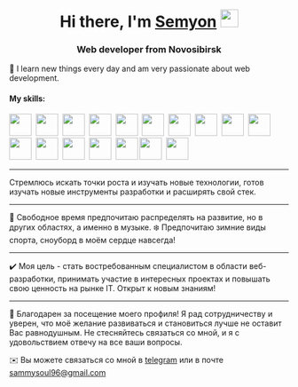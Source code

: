 <h1 align="center">Hi there, I'm <a href="https://daniilshat.ru/" target="_blank">Semyon</a> 
<img src="https://github.com/blackcater/blackcater/raw/main/images/Hi.gif" height="32"/></h1>
<h3 align="center">Web developer from Novosibirsk</h3>

🌱 I learn new things every day and am very passionate about web development.


#### My skills:

 <div>
  <img src="https://cdn.jsdelivr.net/gh/devicons/devicon/icons/git/git-original.svg" width="40" height="40"/>&nbsp;
  <img src="https://cdn.jsdelivr.net/gh/devicons/devicon/icons/css3/css3-original.svg" width="40" height="40"/>&nbsp;
  <img src="https://cdn.jsdelivr.net/gh/devicons/devicon/icons/visualstudio/visualstudio-plain.svg" width="40" height="40"/>&nbsp;   
  <img src="https://cdn.jsdelivr.net/gh/devicons/devicon/icons/linux/linux-original.svg" width="40" height="40"/>&nbsp;   
  <img src="https://cdn.jsdelivr.net/gh/devicons/devicon/icons/javascript/javascript-original.svg" width="40" height="40"/>&nbsp;  
  <img src="https://cdn.jsdelivr.net/gh/devicons/devicon/icons/react/react-original-wordmark.svg" width="40" height="40"/>&nbsp;   
  <img src="https://cdn.jsdelivr.net/gh/devicons/devicon/icons/html5/html5-original.svg" width="40" height="40"/>&nbsp;   
  <img src="https://cdn.jsdelivr.net/gh/devicons/devicon/icons/typescript/typescript-original.svg" width="40" height="40"/>&nbsp;  
  <img src="https://cdn.jsdelivr.net/gh/devicons/devicon/icons/redux/redux-original.svg" width="40" height="40"/>&nbsp;     
  <img src="https://cdn.jsdelivr.net/gh/devicons/devicon/icons/sass/sass-original.svg" width="40" height="40"/>&nbsp;    
  <img src="https://cdn.jsdelivr.net/gh/devicons/devicon/icons/webpack/webpack-original.svg" width="40" height="40"/>&nbsp;  
  <img src="https://cdn.jsdelivr.net/gh/devicons/devicon/icons/mongodb/mongodb-plain-wordmark.svg" width="40" height="40"/>&nbsp;  
  <img src="https://cdn.jsdelivr.net/gh/devicons/devicon/icons/firebase/firebase-plain-wordmark.svg" width="40" height="40"/>&nbsp;  
  <img src="https://cdn.jsdelivr.net/gh/devicons/devicon/icons/docker/docker-plain-wordmark.svg" width="40" height="40"/>&nbsp;  
  <img src="https://cdn.jsdelivr.net/gh/devicons/devicon/icons/gulp/gulp-plain.svg"  width="40" height="40"/>
  <img src="https://cdn.jsdelivr.net/gh/devicons/devicon/icons/nodejs/nodejs-original.svg" width="40" height="40"/>&nbsp;        
  <img src="https://www.cdnlogo.com/logos/n/80/next-js.svg" width="40" height="40">

</div>

---

Стремлюсь искать точки роста и изучать новые технологии, готов изучать новые инструменты разработки и расширять свой стек.

---

🎸 Свободное время предпочитаю распределять на развитие, но в других областях, а именно в музыке. 
❄️ Предпочитаю зимние виды спорта, сноуборд в моём сердце навсегда!

---

✔️ Моя цель - стать востребованным специалистом в области веб-разработки, принимать участие в интересных проектах и повышать свою ценность на рынке IT. Открыт к новым знаниям!  

---

💜 Благодарен за посещение моего профиля! Я рад сотрудничеству и уверен, что моё желание развиваться и становиться лучше не оставит Вас равнодушным. Не стесняйтесь связаться со мной, и я с удовольствием отвечу на все ваши вопросы.

✉️ Вы можете связаться со мной в [telegram](https://t.me/sjivoii) или в почте sammysoul96@gmail.com

<!---
SSUHOY/SSUHOY is a ✨ special ✨ repository because its `README.md` (this file) appears on your GitHub profile.
You can click the Preview link to take a look at your changes.
--->
